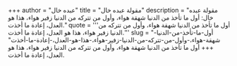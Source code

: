 +++
author = "عبده خال"
title = "مقولة عبده خال"
description = "مقولة عبده خال: أول ما تأخذ من الدنيا شهقة هواء، وأول من تتركه من الدنيا زفير هواء، هذا هو العدل، إعادة ما أخذت."
quote = '''أول ما تأخذ من الدنيا شهقة هواء، وأول من تتركه من الدنيا زفير هواء، هذا هو العدل، إعادة ما أخذت.'''
slug = "أول-ما-تأخذ-من-الدنيا-شهقة-هواء،-وأول-من-تتركه-من-الدنيا-زفير-هواء،-هذا-هو-العدل،-إعادة-ما-أخذت"
+++
أول ما تأخذ من الدنيا شهقة هواء، وأول من تتركه من الدنيا زفير هواء، هذا هو العدل، إعادة ما أخذت.
